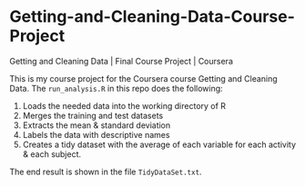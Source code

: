 # Getting-and-Cleaning-Data-Course-Project
Getting and Cleaning Data  | Final Course Project | Coursera

This is my course project for the Coursera course Getting and Cleaning Data.
The `run_analysis.R` in this repo does the following:

1. Loads the needed data into the working directory of R
2. Merges the training and test datasets
3. Extracts the mean & standard deviation
4. Labels the data with descriptive names
5. Creates a tidy dataset with the average of each variable for each activity & each subject.

The end result is shown in the file `TidyDataSet.txt`.
